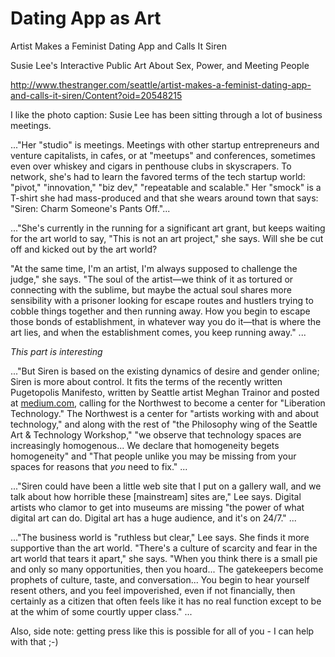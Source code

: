 # Dating App as Art

Artist Makes a Feminist Dating App and Calls It Siren

Susie Lee's Interactive Public Art About Sex, Power, and Meeting People

[](http://www.thestranger.com/seattle/artist-makes-a-feminist-dating-app-and-calls-it-siren/Content?oid=20548215)http://www.thestranger.com/seattle/artist-makes-a-feminist-dating-app-and-calls-it-siren/Content?oid=20548215

I like the photo caption: Susie Lee has been sitting through a lot of business meetings.

..."Her "studio" is meetings. Meetings with other startup entrepreneurs and venture capitalists, in cafes, or at "meetups" and conferences, sometimes even over whiskey and cigars in penthouse clubs in skyscrapers. To network, she's had to learn the favored terms of the tech startup world: "pivot," "innovation," "biz dev," "repeatable and scalable." Her "smock" is a T-shirt she had mass-produced and that she wears around town that says: "Siren: Charm Someone's Pants Off."...

..."She's currently in the running for a significant art grant, but keeps waiting for the art world to say, "This is not an art project," she says. Will she be cut off and kicked out by the art world?

"At the same time, I'm an artist, I'm always supposed to challenge the judge," she says. "The soul of the artist—we think of it as tortured or connecting with the sublime, but maybe the actual soul shares more sensibility with a prisoner looking for escape routes and hustlers trying to cobble things together and then running away. How you begin to escape those bonds of establishment, in whatever way you do it—that is where the art lies, and when the establishment comes, you keep running away." ...

_This part is interesting_

..."But Siren is based on the existing dynamics of desire and gender online; Siren is more about control. It fits the terms of the recently written Pugetopolis Manifesto, written by Seattle artist Meghan Trainor and posted at [medium.com](http://medium.com/), calling for the Northwest to become a center for "Liberation Technology." The Northwest is a center for "artists working with and about technology," and along with the rest of "the Philosophy wing of the Seattle Art & Technology Workshop," "we observe that technology spaces are increasingly homogenous... We declare that homogeneity begets homogeneity" and "That people unlike you may be missing from your spaces for reasons that _you_ need to fix." ...

..."Siren could have been a little web site that I put on a gallery wall, and we talk about how horrible these [mainstream] sites are," Lee says. Digital artists who clamor to get into museums are missing "the power of what digital art can do. Digital art has a huge audience, and it's on 24/7." ...

..."The business world is "ruthless but clear," Lee says. She finds it more supportive than the art world. "There's a culture of scarcity and fear in the art world that tears it apart," she says. "When you think there is a small pie and only so many opportunities, then you hoard... The gatekeepers become prophets of culture, taste, and conversation... You begin to hear yourself resent others, and you feel impoverished, even if not financially, then certainly as a citizen that often feels like it has no real function except to be at the whim of some courtly upper class." ...

Also, side note: getting press like this is possible for all of you - I can help with that ;-)